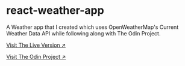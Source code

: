 # react-weather-app
A Weather app that I created which uses OpenWeatherMap's Current Weather Data API while following along with The Odin Project.

[Visit The Live Version ↗️](https://majegoid.github.io/react-weather-app/)

[Visit The Odin Project ↗️](https://www.theodinproject.com/)
